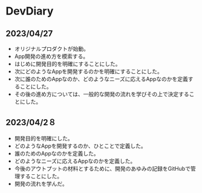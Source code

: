 # DevDiary

## 2023/04/27
- オリジナルプロダクトが始動。
- App開発の進め方を模索する。
- はじめに開発目的を明確にすることにした。
- 次にどのようなAppを開発するのかを明確にすることにした。
- 次に誰のためのAppなのか、どのようなニーズに応えるAppなのかを定義することにした。
- その後の進め方については、一般的な開発の流れを学びその上で決定することにした。

## 2023/04/2８
- 開発目的を明確にした。
- どのようなAppを開発するのか、ひとことで定義した。
- 誰のためのAppなのかを定義した。
- どのようなニーズに応えるAppなのかを定義した。
- 今後のアウトプットの材料とするために、開発のあゆみの記録をGitHubで管理することにした。
- 開発の流れを学んだ。

